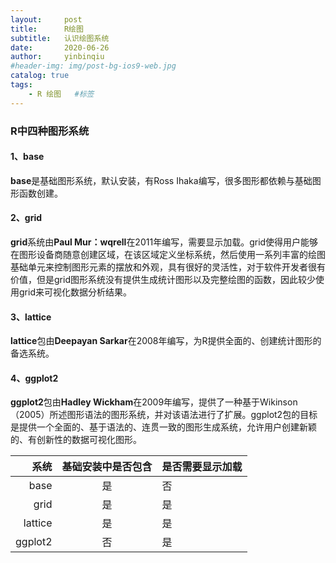 ```yaml
---
layout:     post
title:      R绘图
subtitle:   认识绘图系统
date:       2020-06-26
author:     yinbinqiu
#header-img: img/post-bg-ios9-web.jpg
catalog: true
tags:
    - R 绘图   #标签
---
```


### R中四种图形系统


#### 1、base
**base**是基础图形系统，默认安装，有Ross Ihaka编写，很多图形都依赖与基础图形函数创建。

#### 2、grid
**grid**系统由**Paul Mur：wqrell**在2011年编写，需要显示加载。grid使得用户能够在图形设备商随意创建区域，在该区域定义坐标系统，然后使用一系列丰富的绘图基础单元来控制图形元素的摆放和外观，具有很好的灵活性，对于软件开发者很有价值，但是grid图形系统没有提供生成统计图形以及完整绘图的函数，因此较少使用grid来可视化数据分析结果。

#### 3、lattice
**lattice**包由**Deepayan Sarkar**在2008年编写，为R提供全面的、创建统计图形的备选系统。

#### 4、ggplot2
**ggplot2**包由**Hadley Wickham**在2009年编写，提供了一种基于Wikinson（2005）所述图形语法的图形系统，并对该语法进行了扩展。ggplot2包的目标是提供一个全面的、基于语法的、连贯一致的图形生成系统，允许用户创建新颖的、有创新性的数据可视化图形。


|系统|基础安装中是否包含|是否需要显示加载|
-:|:-:|:-
|base|是|否|
|grid|是|是|
|lattice|是|是|
|ggplot2|否|是|






